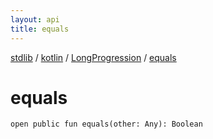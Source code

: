 ```yaml
---
layout: api
title: equals
---
```

[stdlib](../../index.html) / [kotlin](../index.html) / [LongProgression](index.html) / [equals](equals.html)

# equals

```
open public fun equals(other: Any): Boolean
```
